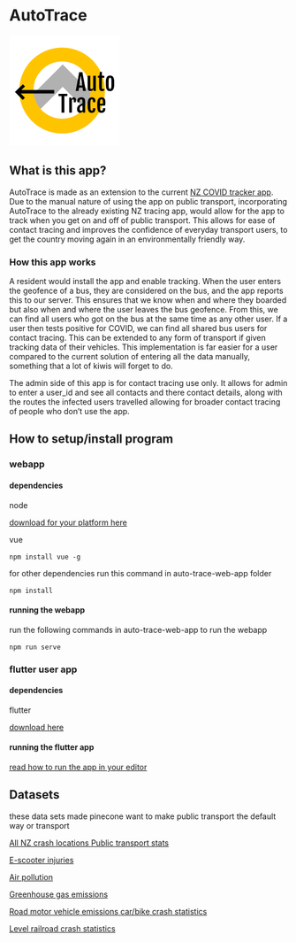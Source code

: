 # AutoTrace
![Image of AutoTrace Logo](https://raw.githubusercontent.com/FloydWatson/AutoTrace/master/auto-trace-web-app/src/assets/auto_logo.png)
## What is this app?
AutoTrace is made as an extension to the current [NZ COVID tracker app](https://www.health.govt.nz/our-work/diseases-and-conditions/covid-19-novel-coronavirus/covid-19-novel-coronavirus-resources-and-tools/nz-covid-tracer-app
). Due to the manual nature of using the app on public transport, incorporating AutoTrace to the already existing NZ tracing app, would allow for the app to track when you get on and off of public transport. This allows for ease of contact tracing and improves the confidence of everyday transport users, to get the country moving again in an environmentally friendly way.

### How this app works
A resident would install the app and enable tracking. When the user enters the geofence of a bus, they are considered on the bus, and the app reports this to our server. This ensures  that we know when and where they boarded but also when and where the user leaves the bus geofence. From this, we can find all users who got on the bus at the same time as any other user. If a user then tests positive for COVID, we can find all shared bus users for contact tracing. This can be extended to any form of transport if given tracking data of their vehicles. This implementation is far easier for a user compared to the current solution of entering all the data manually, something that a lot of kiwis will forget to do.

The admin side of this app is for contact tracing use only. It allows for admin to enter a user_id and see all contacts and there contact details, along with the routes the infected users travelled allowing for broader contact tracing of people who don’t use the app.

## How to setup/install program

### webapp
#### dependencies
node 

[download for your platform here](https://nodejs.org/en/download/)

vue 
```
npm install vue -g
```

for other dependencies run this command in auto-trace-web-app folder
```
npm install
```
#### running the webapp

run the following commands in auto-trace-web-app to run the webapp 
```
npm run serve
``` 


### flutter user app
#### dependencies
flutter

[download here](https://flutter.dev/docs/get-started/install)


#### running the flutter app
[read how to run the app in your editor](https://flutter.dev/docs/get-started/editor)

## Datasets
these data sets made pinecone want to make public transport the default way or transport

[All NZ crash locations ](https://maphub.nzta.govt.nz/cas/)
[Public transport stats](https://catalogue.data.govt.nz/dataset/performance-of-public-transport-services/resource/f6385e02-5827-40f1-aceb-aa8d38b45039
)


[E-scooter injuries](https://catalogue.data.govt.nz/dataset/c303e9d5-7dae-40e7-a42e-c40d76bfd33a/resource/aa5837a6-b743-499f-8e2e-ca1e0f3bbc1c/download/52231-response.xlsm)


[Air pollution](https://catalogue.data.govt.nz/dataset/air-pollutant-emissions)

[Greenhouse gas emissions](https://www.stats.govt.nz/assets/Uploads/Greenhouse-gas-emissions-industry-and-household/Greenhouse-gas-emissions-industry-and-household-Year-ended-2018/Download-data/Greenhouse-gas-emissions-industry-and-household-year-ended-2018.xlsx)

[Road motor vehicle emissions ](https://catalogue.data.govt.nz/dataset/road-motor-vehicle-emissions)
[car/bike crash statistics](https://catalogue.data.govt.nz/dataset/mot-resources-road-safety-resources-roadcrashstatistics-monthlyoverviewofcrashstatistics)

[Level railroad crash  statistics](https://catalogue.data.govt.nz/dataset/mot-resources-road-safety-resources-roadcrashstatistics-raillevelcrossingstatistics)




